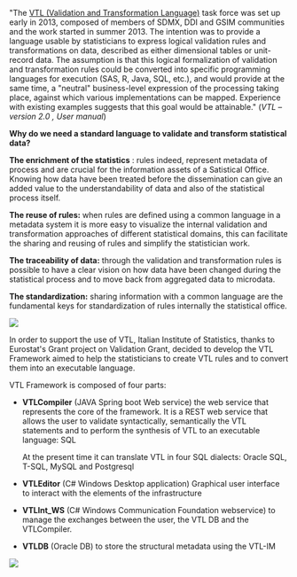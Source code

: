 &quot;The [VTL (Validation and Transformation Language)](https://sdmx.org/?page_id=5096) task force was set up early in 2013, composed of members of SDMX, DDI and GSIM communities and the work started in summer 2013. The intention was to provide a language usable by statisticians to express logical validation rules and transformations on data, described as either dimensional tables or unit-record data. The assumption is that this logical formalization of validation and transformation rules could be converted into specific programming languages for execution (SAS, R, Java, SQL, etc.), and would provide at the same time, a &quot;neutral&quot; business-level expression of the processing taking place, against which various implementations can be mapped. Experience with existing examples suggests that this goal would be attainable.&quot; (_VTL – version 2.0 , User manual_)

**Why do we need a standard language to validate and transform statistical data?**

**The enrichment of the statistics** : rules indeed, represent metadata of process and are crucial for the information assets of a Satistical Office. Knowing how data have been treated before the dissemination can give an added value to the understandability of data and also of the statistical process itself.

**The reuse of rules:** when rules are defined using a common language in a metadata system it is more easy to visualize the internal validation and transformation approaches of different statistical domains, this can facilitate the sharing and reusing of rules and simplify the statistician work.

**The traceability of data:** through the validation and transformation rules is possible to have a clear vision on how data have been changed during the statistical process and to move back from aggregated data to microdata.

**The standardization:** sharing information with a common language are the fundamental keys for standardization of rules internally the statistical office.

 ![](RackMultipart20200729-4-151tw08_html_d01ed521f0712cce.gif)

In order to support the use of VTL, Italian Institute of Statistics, thanks to Eurostat&#39;s Grant project on Validation Grant, decided to develop the VTL Framework aimed to help the statisticians to create VTL rules and to convert them into an executable language.

VTL Framework is composed of four parts:

- **VTLCompiler** (JAVA Spring boot Web service) the web service that represents the core of the framework. It is a REST web service that allows the user to validate syntactically, semantically the VTL statements and to perform the synthesis of VTL to an executable language: SQL

  At the present time it can translate VTL in four SQL dialects: Oracle SQL, T-SQL, MySQL and Postgresql

- **VTLEditor** (C# Windows Desktop application) Graphical user interface to interact with the elements of the infrastructure

- **VTLInt\_WS** (C# Windows Communication Foundation webservice) to manage the exchanges between the user, the VTL DB and the VTLCompiler.

- **VTLDB** (Oracle DB) to store the structural metadata using the VTL-IM

![](RackMultipart20200729-4-151tw08_html_dfedecc1f599f215.png)
